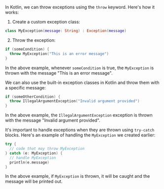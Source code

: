 In Kotlin, we can throw exceptions using the `throw` keyword. Here's how it works:

1. Create a custom exception class:

```kotlin
class MyException(message: String) : Exception(message)
```

2. Throw the exception:

```kotlin
if (someCondition) {
  throw MyException("This is an error message")
}
```

In the above example, whenever `someCondition` is true, the `MyException` is thrown with the message "This is an error message".

We can also use the built-in exception classes in Kotlin and throw them with a specific message:

```kotlin
if (someOtherCondition) {
  throw IllegalArgumentException("Invalid argument provided")
}
```

In the above example, the `IllegalArgumentException` exception is thrown with the message "Invalid argument provided".

It's important to handle exceptions when they are thrown using `try-catch` blocks. Here's an example of handling the `MyException` we created earlier:

```kotlin
try {
  // code that may throw MyException
} catch (e: MyException) {
  // handle MyException
  println(e.message)
}
```

In the above example, if `MyException` is thrown, it will be caught and the message will be printed out.